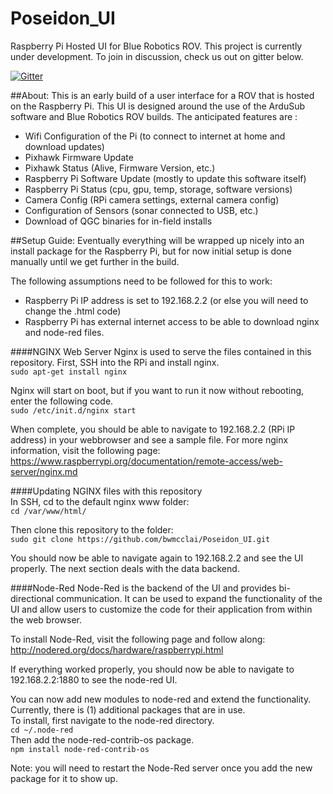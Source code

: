 # Poseidon_UI
Raspberry Pi Hosted UI for Blue Robotics ROV. This project is currently under development. To join in discussion, check us out on gitter below.

[![Gitter](https://badges.gitter.im/Join%20Chat.svg)](https://gitter.im/Poseidon_UI/Lobby?utm_source=badge&utm_medium=badge&utm_campaign=pr-badge&utm_content=badge)

##About:
This is an early build of a user interface for a ROV that is hosted on the Raspberry Pi. This UI is designed around the use of the ArduSub software and Blue Robotics ROV builds.
The anticipated features are :
- Wifi Configuration of the Pi (to connect to internet at home and download updates)
- Pixhawk Firmware Update
- Pixhawk Status (Alive, Firmware Version, etc.)
- Raspberry Pi Software Update (mostly to update this software itself)
- Raspberry Pi Status (cpu, gpu, temp, storage, software versions)
- Camera Config (RPi camera settings, external camera config)
- Configuration of Sensors (sonar connected to USB, etc.)
- Download of QGC binaries for in-field installs

##Setup Guide:
Eventually everything will be wrapped up nicely into an install package for the Raspberry Pi, but for now initial setup is done manually until we get further in the build.

The following assumptions need to be followed for this to work:  
- Raspberry Pi IP address is set to 192.168.2.2 (or else you will need to change the .html code)
- Raspberry Pi has external internet access to be able to download nginx and node-red files.

####NGINX Web Server
Nginx is used to serve the files contained in this repository. First, SSH into the RPi and install nginx.  
`sudo apt-get install nginx`

Nginx will start on boot, but if you want to run it now without rebooting, enter the following code.  
`sudo /etc/init.d/nginx start`

When complete, you should be able to navigate to 192.168.2.2 (RPi IP address) in your webbrowser and see a sample file.
For more nginx information, visit the following page:   
https://www.raspberrypi.org/documentation/remote-access/web-server/nginx.md

####Updating NGINX files with this repository  
In SSH, cd to the default nginx www folder:  
`cd /var/www/html/`

Then clone this repository to the folder:  
`sudo git clone https://github.com/bwmcclai/Poseidon_UI.git`

You should now be able to navigate again to 192.168.2.2 and see the UI properly.  The next section deals with the data backend.

####Node-Red
Node-Red is the backend of the UI and provides bi-directional communication.  It can be used to expand the functionality of the UI and allow users to customize the code for their application from within the web browser.

To install Node-Red, visit the following page and follow along:  
http://nodered.org/docs/hardware/raspberrypi.html

If everything worked properly, you should now be able to navigate to 192.168.2.2:1880 to see the node-red UI.

You can now add new modules to node-red and extend the functionality.  Currently, there is (1) additional packages that are in use.  
To install, first navigate to the node-red directory.  
`cd ~/.node-red`  
Then add the node-red-contrib-os package.  
`npm install node-red-contrib-os`

Note:  you will need to restart the Node-Red server once you add the new package for it to show up.





